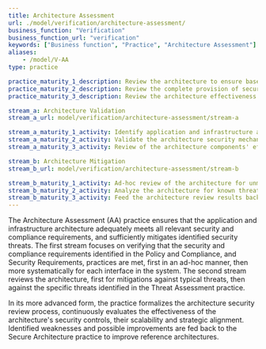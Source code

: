 ```yaml
---
title: Architecture Assessment
url: ./model/verification/architecture-assessment/
business_function: "Verification"
business_function_url: "verification"
keywords: ["Business function", "Practice", "Architecture Assessment"]
aliases:
    - /model/V-AA
type: practice

practice_maturity_1_description: Review the architecture to ensure baseline mitigations are in place for typical risks.
practice_maturity_2_description: Review the complete provision of security mechanisms in the architecture.
practice_maturity_3_description: Review the architecture effectiveness and feedback results to improve the security of the architecture.

stream_a: Architecture Validation
stream_a_url: model/verification/architecture-assessment/stream-a

stream_a_maturity_1_activity: Identify application and infrastructure architecture components and review for basic security provisioning.
stream_a_maturity_2_activity: Validate the architecture security mechanisms.
stream_a_maturity_3_activity: Review of the architecture components' effectiveness.

stream_b: Architecture Mitigation
stream_b_url: model/verification/architecture-assessment/stream-b

stream_b_maturity_1_activity: Ad-hoc review of the architecture for unmitigated security threats.
stream_b_maturity_2_activity: Analyze the architecture for known threats.
stream_b_maturity_3_activity: Feed the architecture review results back into the enterprise architecture, organization design principles and patterns, security solutions and reference architectures.
---
```


The Architecture Assessment (AA) practice ensures that the application and infrastructure architecture adequately meets all relevant security and compliance requirements, and sufficiently mitigates identified security threats. The first stream focuses on verifying that the security and compliance requirements identified in the Policy and Compliance, and Security Requirements, practices are met, first in an ad-hoc manner, then more systematically for each interface in the system. The second stream reviews the architecture, first for mitigations against typical threats, then against the specific threats identified in the Threat Assessment practice.

In its more advanced form, the practice formalizes the architecture security review process, continuously evaluates the effectiveness of the architecture's security controls, their scalability and strategic alignment. Identified weaknesses and possible improvements are fed back to the Secure Architecture practice to improve reference architectures.

